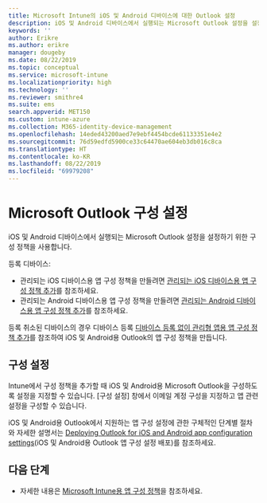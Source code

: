 ```yaml
---
title: Microsoft Intune의 iOS 및 Android 디바이스에 대한 Outlook 설정
description: iOS 및 Android 디바이스에서 실행되는 Microsoft Outlook 설정을 설정하기 위한 구성 정책을 만듭니다.
keywords: ''
author: Erikre
ms.author: erikre
manager: dougeby
ms.date: 08/22/2019
ms.topic: conceptual
ms.service: microsoft-intune
ms.localizationpriority: high
ms.technology: ''
ms.reviewer: smithre4
ms.suite: ems
search.appverid: MET150
ms.custom: intune-azure
ms.collection: M365-identity-device-management
ms.openlocfilehash: 14eded43200aed7e9ebf4454bcde61133351e4e2
ms.sourcegitcommit: 76d59edfd5900ce33c64470ae604eb3db016c8ca
ms.translationtype: HT
ms.contentlocale: ko-KR
ms.lasthandoff: 08/22/2019
ms.locfileid: "69979208"
---
```

# <a name="microsoft-outlook-configuration-settings"></a>Microsoft Outlook 구성 설정 

iOS 및 Android 디바이스에서 실행되는 Microsoft Outlook 설정을 설정하기 위한 구성 정책을 사용합니다. 

등록 디바이스:
- 관리되는 iOS 디바이스용 앱 구성 정책을 만들려면 [관리되는 iOS 디바이스용 앱 구성 정책 추가](app-configuration-policies-use-ios.md)를 참조하세요. 
- 관리되는 Android 디바이스용 앱 구성 정책을 만들려면 [관리되는 Android 디바이스용 앱 구성 정책 추가](app-configuration-policies-use-android.md)를 참조하세요. 

등록 취소된 디바이스의 경우 디바이스 등록 [디바이스 등록 없이 관리형 앱용 앱 구성 정책 추가](https://docs.microsoft.com/intune/app-configuration-policies-managed-app)를 참조하여 iOS 및 Android용 Outlook의 앱 구성 정책을 만듭니다.

## <a name="configuration-settings"></a>구성 설정

Intune에서 구성 정책을 추가할 때 iOS 및 Android용 Microsoft Outlook을 구성하도록 설정을 지정할 수 있습니다. [구성 설정] 창에서 이메일 계정 구성을 지정하고 앱 관련 설정을 구성할 수 있습니다.

iOS 및 Android용 Outlook에서 지원하는 앱 구성 설정에 관한 구체적인 단계별 절차와 자세한 설명서는 [Deploying Outlook for iOS and Android app configuration settings](https://docs.microsoft.com/exchange/clients-and-mobile-in-exchange-online/outlook-for-ios-and-android/outlook-for-ios-and-android-configuration-with-microsoft-intune)(iOS 및 Android용 Outlook 앱 구성 설정 배포)를 참조하세요.

## <a name="next-steps"></a>다음 단계

- 자세한 내용은 [Microsoft Intune용 앱 구성 정책](app-configuration-policies-overview.md)을 참조하세요.
